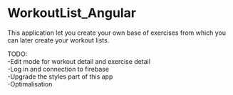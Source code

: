 # WorkoutList_Angular
This application let you create your own base of exercises from which you can later create your workout lists. 


TODO:<br>
-Edit mode for workout detail and exercise detail<br>
-Log in and connection to firebase<br>
-Upgrade the styles part of this app<br>
-Optimalisation <br>
